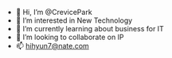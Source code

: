 - 👋 Hi, I’m @CrevicePark
- 👀 I’m interested in New Technology
- 🌱 I’m currently learning about business for IT
- 💞️ I’m looking to collaborate on IP
- 📫 hihyun7@nate.com

<!---
CrevicePark/CrevicePark is a ✨ special ✨ repository because its `README.md` (this file) appears on your GitHub profile.
You can click the Preview link to take a look at your changes.
--->
